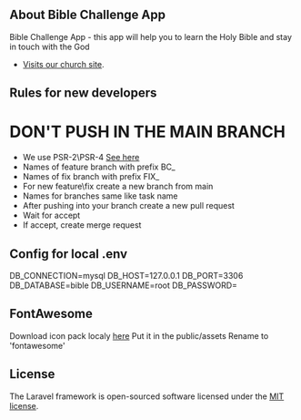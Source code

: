 ## About Bible Challenge App

Bible Challenge App - this app will help you to learn the Holy Bible and stay in touch with the God

- [Visits our church site](https://adventist-sm.ru).

## Rules for new developers

# DON'T PUSH IN THE MAIN BRANCH

- We use PSR-2\PSR-4 [See here](https://phptherightway.com/)
- Names of feature branch with prefix BC_
- Names of fix branch with prefix FIX_
- For new feature\fix create a new branch from main
- Names for branches same like task name
- After pushing into your branch create a new pull request
- Wait for accept
- If accept, create merge request

## Config for local .env

DB_CONNECTION=mysql
DB_HOST=127.0.0.1
DB_PORT=3306
DB_DATABASE=bible
DB_USERNAME=root
DB_PASSWORD=

## FontAwesome

Download icon pack localy [here](https://fontawesome.com/download)
Put it in the public/assets
Rename to 'fontawesome'

## License

The Laravel framework is open-sourced software licensed under the [MIT license](https://opensource.org/licenses/MIT).
